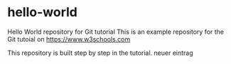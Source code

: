 # hello-world
Hello World repository for Git tutorial
This is an example repository for the Git tutoial on https://www.w3schools.com

This repository is built step by step in the tutorial.
neuer eintrag
